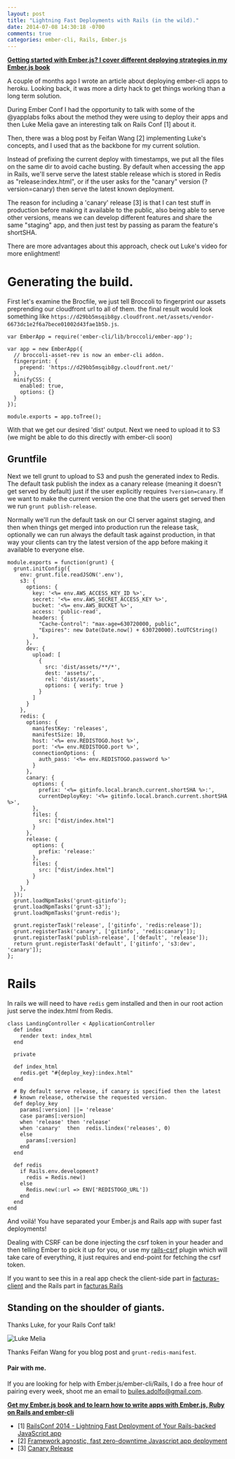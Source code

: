 ```yaml
---
layout: post
title: "Lightning Fast Deployments with Rails (in the wild)."
date: 2014-07-08 14:30:18 -0700
comments: true
categories: ember-cli, Rails, Ember.js
---
```

**[Getting started with Ember.js? I cover different deploying strategies in my Ember.js book](https://leanpub.com/ember-cli-101)**

A couple of months ago I wrote an article about deploying ember-cli
apps to heroku. Looking back, it was more a dirty hack to get things
working than a long term solution.

During Ember Conf  I had the opportunity to talk with some of the @yapplabs folks
about the method they were using to deploy their apps and
then Luke Melia gave an interesting talk on Rails Conf [1] about it.

Then, there was a blog post by Feifan Wang [2] implementing Luke's concepts, and I used
that as the backbone for my current solution.

Instead of prefixing the current deploy with timestamps, we put all
the files on the same dir to avoid cache busting. By default when
accessing the app in Rails, we'll serve serve the latest stable
release which is stored in Redis as "release:index.html", or if the
user asks for the "canary" version (?version=canary) then serve the
latest known deployment.

The reason for including a 'canary' release [3] is that I can test stuff
in production before making it available to the public, also being
able to serve other versions, means we can develop different features
and share the same "staging" app, and then just test by passing as
param the feature's shortSHA.

There are more advantages about this approach, check out Luke's video
for more enlightment!

# Generating the build.

First let's examine the Brocfile, we just tell Broccoli to fingerprint our assets preprending our cloudfront url to all of them.
the final result would look something like `https://d29bb5msqib8gy.cloudfront.net/assets/vendor-6673dc1e2f6a7bece01002d43fae1b5b.js`.

```
var EmberApp = require('ember-cli/lib/broccoli/ember-app');

var app = new EmberApp({
  // broccoli-asset-rev is now an ember-cli addon.
  fingerprint: {
    prepend: 'https://d29bb5msqib8gy.cloudfront.net/'
  },
  minifyCSS: {
    enabled: true,
    options: {}
  }
});

module.exports = app.toTree();
```

With that we get our desired 'dist' output. Next we need to upload it
to S3 (we might be able to do this directly with ember-cli soon)

## Gruntfile

Next we tell grunt to upload to S3 and push the generated index to
Redis. The default task publish the index as a canary release (meaning
it doesn't get served by default) just if the user explicitly requires
`?version=canary`. If we want to make the current version the
one that the users get served then we run `grunt
publish-release`.

Normally we'll run the default task on our CI server against staging,
and then when things get merged into production run the release task,
optionally we can run always the default task against production, in that way your
clients can try the latest version of the app before making it
available to everyone else.

```
module.exports = function(grunt) {
  grunt.initConfig({
    env: grunt.file.readJSON('.env'),
    s3: {
      options: {
        key: '<%= env.AWS_ACCESS_KEY_ID %>',
        secret: '<%= env.AWS_SECRET_ACCESS_KEY %>',
        bucket: '<%= env.AWS_BUCKET %>',
        access: 'public-read',
        headers: {
          "Cache-Control": "max-age=630720000, public",
          "Expires": new Date(Date.now() + 630720000).toUTCString()
        },
      },
      dev: {
        upload: [
          {
            src: 'dist/assets/**/*',
            dest: 'assets/',
            rel: 'dist/assets',
            options: { verify: true }
          }
        ]
      }
    },
    redis: {
      options: {
        manifestKey: 'releases',
        manifestSize: 10,
        host: '<%= env.REDISTOGO.host %>',
        port: '<%= env.REDISTOGO.port %>',
        connectionOptions: {
          auth_pass: '<%= env.REDISTOGO.password %>'
        }
      },
      canary: {
        options: {
          prefix: '<%= gitinfo.local.branch.current.shortSHA %>:',
          currentDeployKey: '<%= gitinfo.local.branch.current.shortSHA %>',
        },
        files: {
          src: ["dist/index.html"]
        }
      },
      release: {
        options: {
          prefix: 'release:'
        },
        files: {
          src: ["dist/index.html"]
        }
      }
    },
  });
  grunt.loadNpmTasks('grunt-gitinfo');
  grunt.loadNpmTasks('grunt-s3');
  grunt.loadNpmTasks('grunt-redis');

  grunt.registerTask('release', ['gitinfo', 'redis:release']);
  grunt.registerTask('canary', ['gitinfo', 'redis:canary']);
  grunt.registerTask('publish-release', ['default', 'release']);
  return grunt.registerTask('default', ['gitinfo', 's3:dev', 'canary']);
};
```

# Rails
In rails we will need to have `redis` gem installed and then
in our root action just serve the index.html from Redis.

```
class LandingController < ApplicationController
  def index
    render text: index_html
  end

  private

  def index_html
    redis.get "#{deploy_key}:index.html"
  end

  # By default serve release, if canary is specified then the latest
  # known release, otherwise the requested version.
  def deploy_key
    params[:version] ||= 'release'
    case params[:version]
    when 'release' then 'release'
    when 'canary'  then  redis.lindex('releases', 0)
    else
      params[:version]
    end
  end

  def redis
    if Rails.env.development?
      redis = Redis.new()
    else
      Redis.new(:url => ENV['REDISTOGO_URL'])
    end
  end
end
```

And voilá! You have separated your Ember.js and Rails app with super fast deployments!

Dealing with CSRF can be done injecting the csrf token in your header
and then telling Ember to pick it up for you, or use my
[rails-csrf](https://github.com/abuiles/rails-csrf) plugin which will
take care of everything, it just requires and end-point for
fetching the csrf token.

If you want to see this in a real app check the client-side part in
[facturas-client](https://github.com/abuiles/facturas-client/blob/master/Gruntfile.js)
and the Rails part in [facturas Rails](https://github.com/abuiles/facturas/commit/391fcfad81ba8afcabf33bd349d05ba19e3073da)

## Standing on the shoulder of giants.

Thanks Luke, for your Rails Conf talk!

![Luke Melia](http://cl.ly/image/1Z3M2B1Q2X2a/Screen%20Shot%202014-07-08%20at%202.12.20%20PM.png)

Thanks Feifan Wang for you blog post and `grunt-redis-manifest`.


#### Pair with me.
If you are looking for help with Ember.js/ember-cli/Rails, I do a free hour of
pairing every week, shoot me an email to <builes.adolfo@gmail.com>.

**[Get my Ember.js book and to learn how to write apps with Ember.js, Ruby on Rails and ember-cli](https://leanpub.com/ember-cli-101)**



- [1] [RailsConf 2014 - Lightning Fast Deployment of Your Rails-backed JavaScript app](https://www.youtube.com/watch?v=QZVYP3cPcWQ)
- [2] [Framework agnostic, fast zero-downtime Javascript app deployment](https://medium.com/@feifanw/framework-agnostic-fast-zero-downtime-javascript-app-deployment-df40cf105622)
- [3] [Canary Release](http://martinfowler.com/bliki/CanaryRelease.html)
